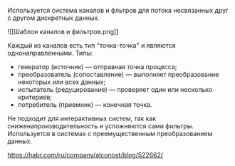Используется система каналов и фльтров для потока несвязанных друг с другом дискретных данных.  

![[Шаблон каналов и фильтров.png]]

Каждый из каналов есть тип "точка-точка" и являются однонаправленными. Типы:
* генератор (источник) — отправная точка процесса;
* преобразователь (сопоставление) — выполняет преобразование некоторых или всех данных;
* испытатель (редуцирование) — проверяет один или несколько критериев;
* потребитель (приемник) — конечная точка.

Не подходит для интерактивных систем, так как сниженапроизводительность и усложняются сами фильтры. Используется в системах с преемущественным преобразованием данных.

https://habr.com/ru/company/alconost/blog/522662/